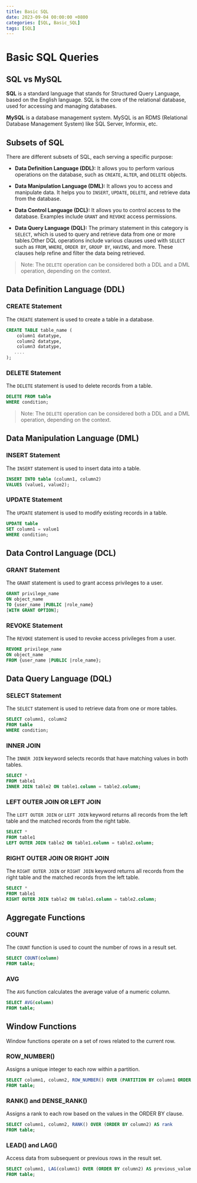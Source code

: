 ```yaml
---
title: Basic SQL
date: 2023-09-04 00:00:00 +0800
categories: [SQL, Basic_SQL]
tags: [SQL]
---
```


# Basic SQL Queries

## SQL vs MySQL

**SQL** is a standard language that stands for Structured Query Language, based on the English language. SQL is the core of the relational database, used for accessing and managing databases.

**MySQL** is a database management system. MySQL is an RDMS (Relational Database Management System) like SQL Server, Informix, etc.

## Subsets of SQL

There are different subsets of SQL, each serving a specific purpose:

- **Data Definition Language (DDL):** It allows you to perform various operations on the database, such as `CREATE`, `ALTER`, and `DELETE` objects.

- **Data Manipulation Language (DML):** It allows you to access and manipulate data. It helps you to `INSERT`, `UPDATE`, `DELETE`, and retrieve data from the database.

- **Data Control Language (DCL):** It allows you to control access to the database. Examples include `GRANT` and `REVOKE` access permissions.

- **Data Query Language (DQL):** The primary statement in this category is `SELECT`, which is used to query and retrieve data from one or more tables.Other DQL operations include various clauses used with `SELECT` such as `FROM`, `WHERE`, `ORDER BY`, `GROUP BY`, `HAVING`, and more. These clauses help refine and filter the data being retrieved.

> Note: The `DELETE` operation can be considered both a DDL and a DML operation, depending on the context.


## Data Definition Language (DDL)

### CREATE Statement
The `CREATE` statement is used to create a table in a database.

```sql  
CREATE TABLE table_name (
    column1 datatype,
    column2 datatype,
    column3 datatype,
   ....
);
```

### DELETE Statement

The `DELETE` statement is used to delete records from a table.

```sql
DELETE FROM table
WHERE condition;
```
> Note: The `DELETE` operation can be considered both a DDL and a DML operation, depending on the context.

## Data Manipulation Language (DML)

### INSERT Statement

The `INSERT` statement is used to insert data into a table.

```sql
INSERT INTO table (column1, column2)
VALUES (value1, value2);
```

### UPDATE Statement

The `UPDATE` statement is used to modify existing records in a table.

```sql
UPDATE table
SET column1 = value1
WHERE condition;
```

## Data Control Language (DCL)

### GRANT Statement

The `GRANT` statement is used to grant access privileges to a user.

```sql
GRANT privilege_name
ON object_name
TO {user_name |PUBLIC |role_name}
[WITH GRANT OPTION];
```

### REVOKE Statement

The `REVOKE` statement is used to revoke access privileges from a user.

```sql
REVOKE privilege_name
ON object_name
FROM {user_name |PUBLIC |role_name};
```

## Data Query Language (DQL)
### SELECT Statement

The `SELECT` statement is used to retrieve data from one or more tables.

```sql
SELECT column1, column2
FROM table
WHERE condition;
```

### INNER JOIN

The `INNER JOIN` keyword selects records that have matching values in both tables.

```sql
SELECT *
FROM table1
INNER JOIN table2 ON table1.column = table2.column;
```

### LEFT OUTER JOIN OR LEFT JOIN

The `LEFT OUTER JOIN` or `LEFT JOIN` keyword returns all records from the left table and the matched records from the right table.

```sql
SELECT *
FROM table1
LEFT OUTER JOIN table2 ON table1.column = table2.column;
```

### RIGHT OUTER JOIN OR RIGHT JOIN

The `RIGHT OUTER JOIN` or `RIGHT JOIN` keyword returns all records from the right table and the matched records from the left table.

```sql
SELECT *
FROM table1
RIGHT OUTER JOIN table2 ON table1.column = table2.column;
```

## Aggregate Functions

### COUNT

The `COUNT` function is used to count the number of rows in a result set.

```sql
SELECT COUNT(column)
FROM table;
```

### AVG

The `AVG` function calculates the average value of a numeric column.

```sql
SELECT AVG(column)
FROM table;
```

## Window Functions

Window functions operate on a set of rows related to the current row.

### ROW_NUMBER()

Assigns a unique integer to each row within a partition.

```sql
SELECT column1, column2, ROW_NUMBER() OVER (PARTITION BY column1 ORDER BY column2) AS row_num
FROM table;
```

### RANK() and DENSE_RANK()

Assigns a rank to each row based on the values in the ORDER BY clause.

```sql
SELECT column1, column2, RANK() OVER (ORDER BY column2) AS rank
FROM table;
```

### LEAD() and LAG()

Access data from subsequent or previous rows in the result set.

```sql
SELECT column1, LAG(column1) OVER (ORDER BY column2) AS previous_value
FROM table;
```




